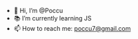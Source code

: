 - 👋 Hi, I’m @Poccu
- 📚 I’m currently learning JS
- 📫 How to reach me: poccu7@gmail.com

<!---
Poccu/Poccu is a ✨ special ✨ repository because its `README.md` (this file) appears on your GitHub profile.
You can click the Preview link to take a look at your changes.
--->
